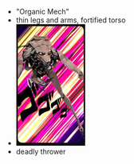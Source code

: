 
- "Organic Mech"
- thin legs and arms, fortified torso
- ![initial inspiration](Assets/Images/first_inspiration_tallboy_no_rights.PNG)
 - deadly thrower